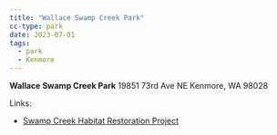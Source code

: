 ```yaml
---
title: "Wallace Swamp Creek Park"
cc-type: park
date: 2023-07-01
tags:
  - park
  - Kenmore
---
```


**Wallace Swamp Creek Park**
19851 73rd Ave NE
Kenmore, WA 98028

Links:
* [Swamp Creek Habitat Restoration Project](https://swampcreekwatershed.org/)
